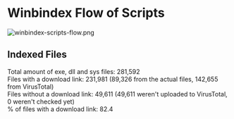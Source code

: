 # Winbindex Flow of Scripts

![winbindex-scripts-flow.png](winbindex-scripts-flow.png)

## Indexed Files

<!--FileStats-->
Total amount of exe, dll and sys files: 281,592  
Files with a download link: 231,981 (89,326 from the actual files, 142,655 from VirusTotal)  
Files without a download link: 49,611 (49,611 weren't uploaded to VirusTotal, 0 weren't checked yet)  
% of files with a download link: 82.4  
<!--/FileStats-->
